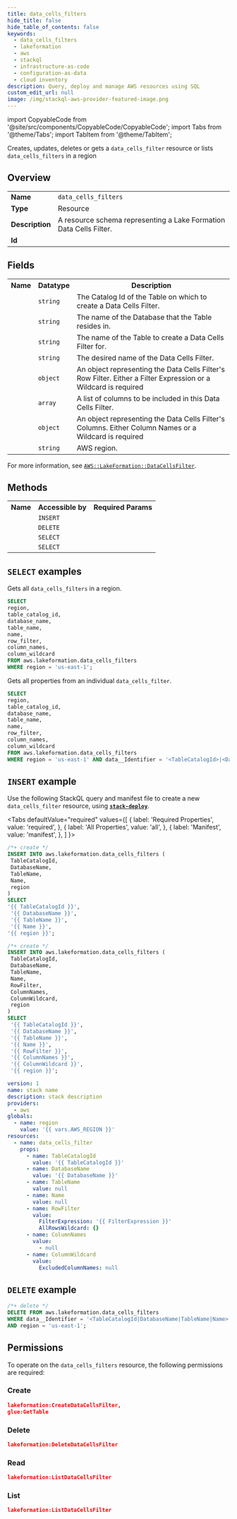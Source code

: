 ```yaml
---
title: data_cells_filters
hide_title: false
hide_table_of_contents: false
keywords:
  - data_cells_filters
  - lakeformation
  - aws
  - stackql
  - infrastructure-as-code
  - configuration-as-data
  - cloud inventory
description: Query, deploy and manage AWS resources using SQL
custom_edit_url: null
image: /img/stackql-aws-provider-featured-image.png
---
```


import CopyableCode from '@site/src/components/CopyableCode/CopyableCode';
import Tabs from '@theme/Tabs';
import TabItem from '@theme/TabItem';

Creates, updates, deletes or gets a <code>data_cells_filter</code> resource or lists <code>data_cells_filters</code> in a region

## Overview
<table>
<tbody>
<tr><td><b>Name</b></td><td><code>data_cells_filters</code></td></tr>
<tr><td><b>Type</b></td><td>Resource</td></tr>
<tr><td><b>Description</b></td><td>A resource schema representing a Lake Formation Data Cells Filter.</td></tr>
<tr><td><b>Id</b></td><td><CopyableCode code="aws.lakeformation.data_cells_filters" /></td></tr>
</tbody>
</table>

## Fields
<table>
<tbody>
<tr><th>Name</th><th>Datatype</th><th>Description</th></tr><tr><td><CopyableCode code="table_catalog_id" /></td><td><code>string</code></td><td>The Catalog Id of the Table on which to create a Data Cells Filter.</td></tr>
<tr><td><CopyableCode code="database_name" /></td><td><code>string</code></td><td>The name of the Database that the Table resides in.</td></tr>
<tr><td><CopyableCode code="table_name" /></td><td><code>string</code></td><td>The name of the Table to create a Data Cells Filter for.</td></tr>
<tr><td><CopyableCode code="name" /></td><td><code>string</code></td><td>The desired name of the Data Cells Filter.</td></tr>
<tr><td><CopyableCode code="row_filter" /></td><td><code>object</code></td><td>An object representing the Data Cells Filter's Row Filter. Either a Filter Expression or a Wildcard is required</td></tr>
<tr><td><CopyableCode code="column_names" /></td><td><code>array</code></td><td>A list of columns to be included in this Data Cells Filter.</td></tr>
<tr><td><CopyableCode code="column_wildcard" /></td><td><code>object</code></td><td>An object representing the Data Cells Filter's Columns. Either Column Names or a Wildcard is required</td></tr>
<tr><td><CopyableCode code="region" /></td><td><code>string</code></td><td>AWS region.</td></tr>
</tbody>
</table>

For more information, see <a href="https://docs.aws.amazon.com/AWSCloudFormation/latest/UserGuide/aws-resource-lakeformation-datacellsfilter.html"><code>AWS::LakeFormation::DataCellsFilter</code></a>.

## Methods

<table>
<tbody>
  <tr>
    <th>Name</th>
    <th>Accessible by</th>
    <th>Required Params</th>
  </tr>
  <tr>
    <td><CopyableCode code="create_resource" /></td>
    <td><code>INSERT</code></td>
    <td><CopyableCode code="TableCatalogId, DatabaseName, TableName, Name, region" /></td>
  </tr>
  <tr>
    <td><CopyableCode code="delete_resource" /></td>
    <td><code>DELETE</code></td>
    <td><CopyableCode code="data__Identifier, region" /></td>
  </tr>
  <tr>
    <td><CopyableCode code="list_resources" /></td>
    <td><code>SELECT</code></td>
    <td><CopyableCode code="region" /></td>
  </tr>
  <tr>
    <td><CopyableCode code="get_resource" /></td>
    <td><code>SELECT</code></td>
    <td><CopyableCode code="data__Identifier, region" /></td>
  </tr>
</tbody>
</table>

## `SELECT` examples
Gets all <code>data_cells_filters</code> in a region.
```sql
SELECT
region,
table_catalog_id,
database_name,
table_name,
name,
row_filter,
column_names,
column_wildcard
FROM aws.lakeformation.data_cells_filters
WHERE region = 'us-east-1';
```
Gets all properties from an individual <code>data_cells_filter</code>.
```sql
SELECT
region,
table_catalog_id,
database_name,
table_name,
name,
row_filter,
column_names,
column_wildcard
FROM aws.lakeformation.data_cells_filters
WHERE region = 'us-east-1' AND data__Identifier = '<TableCatalogId>|<DatabaseName>|<TableName>|<Name>';
```

## `INSERT` example

Use the following StackQL query and manifest file to create a new <code>data_cells_filter</code> resource, using [__`stack-deploy`__](https://pypi.org/project/stack-deploy/).

<Tabs
    defaultValue="required"
    values={[
      { label: 'Required Properties', value: 'required', },
      { label: 'All Properties', value: 'all', },
      { label: 'Manifest', value: 'manifest', },
    ]
}>
<TabItem value="required">

```sql
/*+ create */
INSERT INTO aws.lakeformation.data_cells_filters (
 TableCatalogId,
 DatabaseName,
 TableName,
 Name,
 region
)
SELECT 
'{{ TableCatalogId }}',
 '{{ DatabaseName }}',
 '{{ TableName }}',
 '{{ Name }}',
'{{ region }}';
```
</TabItem>
<TabItem value="all">

```sql
/*+ create */
INSERT INTO aws.lakeformation.data_cells_filters (
 TableCatalogId,
 DatabaseName,
 TableName,
 Name,
 RowFilter,
 ColumnNames,
 ColumnWildcard,
 region
)
SELECT 
 '{{ TableCatalogId }}',
 '{{ DatabaseName }}',
 '{{ TableName }}',
 '{{ Name }}',
 '{{ RowFilter }}',
 '{{ ColumnNames }}',
 '{{ ColumnWildcard }}',
 '{{ region }}';
```
</TabItem>
<TabItem value="manifest">

```yaml
version: 1
name: stack name
description: stack description
providers:
  - aws
globals:
  - name: region
    value: '{{ vars.AWS_REGION }}'
resources:
  - name: data_cells_filter
    props:
      - name: TableCatalogId
        value: '{{ TableCatalogId }}'
      - name: DatabaseName
        value: '{{ DatabaseName }}'
      - name: TableName
        value: null
      - name: Name
        value: null
      - name: RowFilter
        value:
          FilterExpression: '{{ FilterExpression }}'
          AllRowsWildcard: {}
      - name: ColumnNames
        value:
          - null
      - name: ColumnWildcard
        value:
          ExcludedColumnNames: null

```
</TabItem>
</Tabs>

## `DELETE` example

```sql
/*+ delete */
DELETE FROM aws.lakeformation.data_cells_filters
WHERE data__Identifier = '<TableCatalogId|DatabaseName|TableName|Name>'
AND region = 'us-east-1';
```

## Permissions

To operate on the <code>data_cells_filters</code> resource, the following permissions are required:

### Create
```json
lakeformation:CreateDataCellsFilter,
glue:GetTable
```

### Delete
```json
lakeformation:DeleteDataCellsFilter
```

### Read
```json
lakeformation:ListDataCellsFilter
```

### List
```json
lakeformation:ListDataCellsFilter
```
